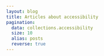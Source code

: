 ```yaml
---
layout: blog
title: Articles about accessibility
pagination:
  data: collections.accessibility
  size: 10
  alias: posts
  reverse: true
---
```


